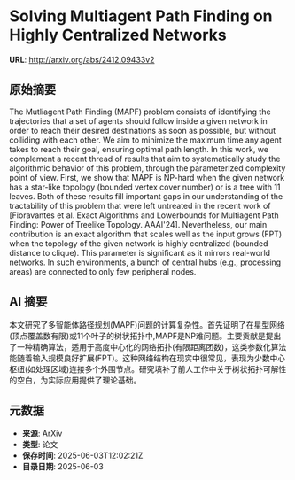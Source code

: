 # Solving Multiagent Path Finding on Highly Centralized Networks

**URL**: http://arxiv.org/abs/2412.09433v2

## 原始摘要

The Mutliagent Path Finding (MAPF) problem consists of identifying the
trajectories that a set of agents should follow inside a given network in order
to reach their desired destinations as soon as possible, but without colliding
with each other. We aim to minimize the maximum time any agent takes to reach
their goal, ensuring optimal path length. In this work, we complement a recent
thread of results that aim to systematically study the algorithmic behavior of
this problem, through the parameterized complexity point of view.
  First, we show that MAPF is NP-hard when the given network has a star-like
topology (bounded vertex cover number) or is a tree with $11$ leaves. Both of
these results fill important gaps in our understanding of the tractability of
this problem that were left untreated in the recent work of [Fioravantes et al.
Exact Algorithms and Lowerbounds for Multiagent Path Finding: Power of Treelike
Topology. AAAI'24]. Nevertheless, our main contribution is an exact algorithm
that scales well as the input grows (FPT) when the topology of the given
network is highly centralized (bounded distance to clique). This parameter is
significant as it mirrors real-world networks. In such environments, a bunch of
central hubs (e.g., processing areas) are connected to only few peripheral
nodes.


## AI 摘要

本文研究了多智能体路径规划(MAPF)问题的计算复杂性。首先证明了在星型网络(顶点覆盖数有限)或11个叶子的树状拓扑中,MAPF是NP难问题。主要贡献是提出了一种精确算法，适用于高度中心化的网络拓扑(有限距离团数)，这类参数化算法能随着输入规模良好扩展(FPT)。这种网络结构在现实中很常见，表现为少数中心枢纽(如处理区域)连接多个外围节点。研究填补了前人工作中关于树状拓扑可解性的空白，为实际应用提供了理论基础。

## 元数据

- **来源**: ArXiv
- **类型**: 论文
- **保存时间**: 2025-06-03T12:02:21Z
- **目录日期**: 2025-06-03
